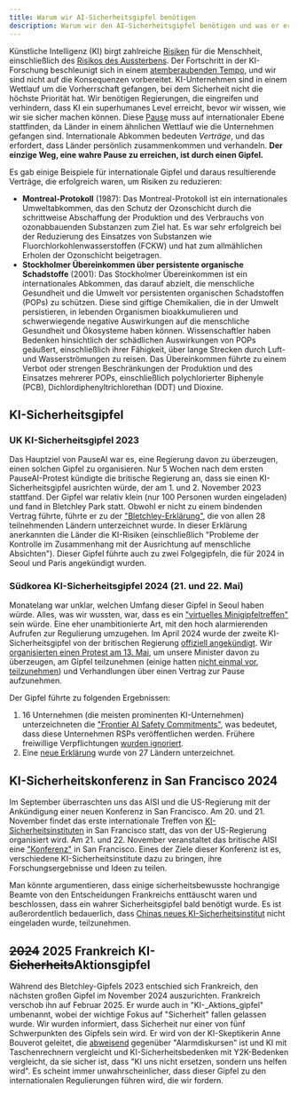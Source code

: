 ```yaml
---
title: Warum wir AI-Sicherheitsgipfel benötigen
description: Warum wir den AI-Sicherheitsgipfel benötigen und was er erreichen sollte.
---
```


Künstliche Intelligenz (KI) birgt zahlreiche [Risiken](/risks) für die Menschheit, einschließlich des [Risikos des Aussterbens](/xrisk).
Der Fortschritt in der KI-Forschung beschleunigt sich in einem [atemberaubenden Tempo](/urgency), und wir sind nicht auf die Konsequenzen vorbereitet.
KI-Unternehmen sind in einem Wettlauf um die Vorherrschaft gefangen, bei dem Sicherheit nicht die höchste Priorität hat.
Wir benötigen Regierungen, die eingreifen und verhindern, dass KI ein superhumanes Level erreicht, bevor wir wissen, wie wir sie sicher machen können.
Diese [Pause](/proposal) muss auf internationaler Ebene stattfinden, da Länder in einem ähnlichen Wettlauf wie die Unternehmen gefangen sind.
Internationale Abkommen bedeuten _Verträge_, und das erfordert, dass Länder persönlich zusammenkommen und verhandeln.
**Der einzige Weg, eine wahre Pause zu erreichen, ist durch einen Gipfel.**

Es gab einige Beispiele für internationale Gipfel und daraus resultierende Verträge, die erfolgreich waren, um Risiken zu reduzieren:

- **Montreal-Protokoll** (1987): Das Montreal-Protokoll ist ein internationales Umweltabkommen, das den Schutz der Ozonschicht durch die schrittweise Abschaffung der Produktion und des Verbrauchs von ozonabbauenden Substanzen zum Ziel hat. Es war sehr erfolgreich bei der Reduzierung des Einsatzes von Substanzen wie Fluorchlorkohlenwasserstoffen (FCKW) und hat zum allmählichen Erholen der Ozonschicht beigetragen.
- **Stockholmer Übereinkommen über persistente organische Schadstoffe** (2001): Das Stockholmer Übereinkommen ist ein internationales Abkommen, das darauf abzielt, die menschliche Gesundheit und die Umwelt vor persistenten organischen Schadstoffen (POPs) zu schützen. Diese sind giftige Chemikalien, die in der Umwelt persistieren, in lebenden Organismen bioakkumulieren und schwerwiegende negative Auswirkungen auf die menschliche Gesundheit und Ökosysteme haben können. Wissenschaftler haben Bedenken hinsichtlich der schädlichen Auswirkungen von POPs geäußert, einschließlich ihrer Fähigkeit, über lange Strecken durch Luft- und Wasserströmungen zu reisen. Das Übereinkommen führte zu einem Verbot oder strengen Beschränkungen der Produktion und des Einsatzes mehrerer POPs, einschließlich polychlorierter Biphenyle (PCB), Dichlordiphenyltrichlorethan (DDT) und Dioxine.

## KI-Sicherheitsgipfel

### UK KI-Sicherheitsgipfel 2023

Das Hauptziel von PauseAI war es, eine Regierung davon zu überzeugen, einen solchen Gipfel zu organisieren.
Nur 5 Wochen nach dem ersten PauseAI-Protest kündigte die britische Regierung an, dass sie einen KI-Sicherheitsgipfel ausrichten würde, der am 1. und 2. November 2023 stattfand.
Der Gipfel war relativ klein (nur 100 Personen wurden eingeladen) und fand in Bletchley Park statt.
Obwohl er nicht zu einem bindenden Vertrag führte, führte er zu der ["Bletchley-Erklärung"](https://www.gov.uk/government/publications/ai-safety-summit-2023-the-bletchley-declaration/the-bletchley-declaration-by-countries-attending-the-ai-safety-summit-1-2-november-2023), die von allen 28 teilnehmenden Ländern unterzeichnet wurde.
In dieser Erklärung anerkannten die Länder die KI-Risiken (einschließlich "Probleme der Kontrolle im Zusammenhang mit der Ausrichtung auf menschliche Absichten").
Dieser Gipfel führte auch zu zwei Folgegipfeln, die für 2024 in Seoul und Paris angekündigt wurden.

### Südkorea KI-Sicherheitsgipfel 2024 (21. und 22. Mai)

Monatelang war unklar, welchen Umfang dieser Gipfel in Seoul haben würde.
Alles, was wir wussten, war, dass es ein ["virtuelles Minigipfeltreffen"](https://www.bracknellnews.co.uk/news/national/23898764.ai-safety-institute-will-make-uk-global-hub-rishi-sunak-says/) sein würde.
Eine eher unambitionierte Art, mit den hoch alarmierenden Aufrufen zur Regulierung umzugehen.
Im April 2024 wurde der zweite KI-Sicherheitsgipfel von der britischen Regierung [offiziell angekündigt](https://www.gov.uk/government/news/uk-and-republic-of-korea-to-build-on-legacy-of-bletchley-park).
Wir [organisierten einen Protest am 13. Mai](/2024-may), um unsere Minister davon zu überzeugen, am Gipfel teilzunehmen (einige hatten [nicht einmal vor, teilzunehmen](https://www.reuters.com/technology/second-global-ai-safety-summit-faces-tough-questions-lower-turnout-2024-04-29/)) und Verhandlungen über einen Vertrag zur Pause aufzunehmen.

Der Gipfel führte zu folgenden Ergebnissen:

1. 16 Unternehmen (die meisten prominenten KI-Unternehmen) unterzeichneten die ["Frontier AI Safety Commitments"](https://www.gov.uk/government/news/historic-first-as-companies-spanning-north-america-asia-europe-and-middle-east-agree-safety-commitments-on-development-of-ai?utm_source=substack&utm_medium=email), was bedeutet, dass diese Unternehmen RSPs veröffentlichen werden. Frühere freiwillige Verpflichtungen [wurden ignoriert](https://www.politico.eu/article/rishi-sunak-ai-testing-tech-ai-safety-institute/).
2. Eine [neue Erklärung](https://www.gov.uk/government/publications/seoul-ministerial-statement-for-advancing-ai-safety-innovation-and-inclusivity-ai-seoul-summit-2024/seoul-ministerial-statement-for-advancing-ai-safety-innovation-and-inclusivity-ai-seoul-summit-2024) wurde von 27 Ländern unterzeichnet.

## KI-Sicherheitskonferenz in San Francisco 2024

Im September überraschten uns das AISI und die US-Regierung mit der Ankündigung einer neuen Konferenz in San Francisco.
Am 20. und 21. November findet das erste internationale Treffen von [KI-Sicherheitsinstituten](https://www.commerce.gov/news/press-releases/2024/09/us-secretary-commerce-raimondo-and-us-secretary-state-blinken-announce) in San Francisco statt, das von der US-Regierung organisiert wird.
Am 21. und 22. November veranstaltet das britische AISI eine ["Konferenz"](https://www.aisi.gov.uk/work/conference-on-frontier-ai-safety-frameworks) in San Francisco.
Eines der Ziele dieser Konferenz ist es, verschiedene KI-Sicherheitsinstitute dazu zu bringen, ihre Forschungsergebnisse und Ideen zu teilen.

Man könnte argumentieren, dass einige sicherheitsbewusste hochrangige Beamte von den Entscheidungen Frankreichs enttäuscht waren und beschlossen, dass ein wahrer Sicherheitsgipfel bald benötigt wurde.
Es ist außerordentlich bedauerlich, dass [Chinas neues KI-Sicherheitsinstitut](https://x.com/yi_zeng/status/1831133250946838740) nicht eingeladen wurde, teilzunehmen.

## ~~2024~~ 2025 Frankreich KI-~~Sicherheits~~Aktionsgipfel

Während des Bletchley-Gipfels 2023 entschied sich Frankreich, den nächsten großen Gipfel im November 2024 auszurichten.
Frankreich verschob ihn auf Februar 2025.
Er wurde auch in "KI-_Aktions_gipfel" umbenannt, wobei der wichtige Fokus auf "Sicherheit" fallen gelassen wurde.
Wir wurden informiert, dass Sicherheit nur einer von fünf Schwerpunkten des Gipfels sein wird.
Er wird von der KI-Skeptikerin Anne Bouverot geleitet, die [abweisend](https://legrandcontinent-eu.translate.goog/es/2023/12/08/la-ia-no-nos-sustituira-una-conversacion-con-anne-bouverot-yann-le-cun-y-alexandre-viros/?_x_tr_sl=es&_x_tr_tl=en&_x_tr_hl=en&_x_tr_pto=sc) gegenüber "Alarmdiskursen" ist und KI mit Taschenrechnern vergleicht und KI-Sicherheitsbedenken mit Y2K-Bedenken vergleicht, da sie sicher ist, dass "KI uns nicht ersetzen, sondern uns helfen wird".
Es scheint immer unwahrscheinlicher, dass dieser Gipfel zu den internationalen Regulierungen führen wird, die wir fordern.